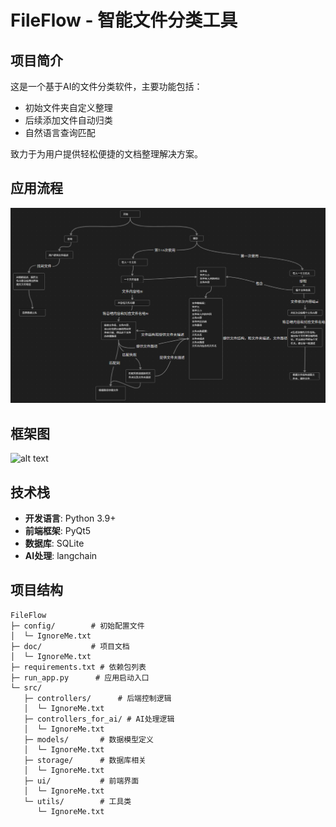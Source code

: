 # FileFlow - 智能文件分类工具

## 项目简介

这是一个基于AI的文件分类软件，主要功能包括：  
- 初始文件夹自定义整理  
- 后续添加文件自动归类  
- 自然语言查询匹配  

致力于为用户提供轻松便捷的文档整理解决方案。  

## 应用流程  
![alt text](doc/数据库大实验流程.png)  

## 框架图
![alt text](doc/数据库大实验架构图02.png)  

## 技术栈
- **开发语言**: Python 3.9+  
- **前端框架**: PyQt5  
- **数据库**: SQLite  
- **AI处理**: langchain  

## 项目结构
```
FileFlow
├─ config/        # 初始配置文件
│  └─ IgnoreMe.txt
├─ doc/           # 项目文档
│  └─ IgnoreMe.txt
├─ requirements.txt # 依赖包列表
├─ run_app.py      # 应用启动入口
└─ src/
   ├─ controllers/      # 后端控制逻辑
   │  └─ IgnoreMe.txt
   ├─ controllers_for_ai/ # AI处理逻辑
   │  └─ IgnoreMe.txt   
   ├─ models/       # 数据模型定义
   │  └─ IgnoreMe.txt
   ├─ storage/      # 数据库相关
   │  └─ IgnoreMe.txt
   ├─ ui/           # 前端界面
   │  └─ IgnoreMe.txt
   └─ utils/        # 工具类
      └─ IgnoreMe.txt
```

